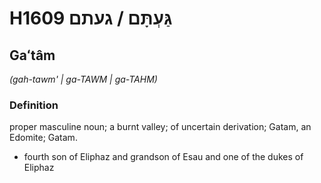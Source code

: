# H1609 גַּעְתָּם / געתם

## Gaʻtâm

_(gah-tawm' | ɡa-TAWM | ɡa-TAHM)_

### Definition

proper masculine noun; a burnt valley; of uncertain derivation; Gatam, an Edomite; Gatam.

- fourth son of Eliphaz and grandson of Esau and one of the dukes of Eliphaz
